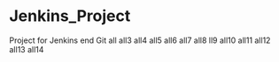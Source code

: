 # Jenkins_Project
Project for Jenkins end Git
all
all3
all4
all5
all6
all7
all8
ll9
all10
all11
all12
all13
all14

